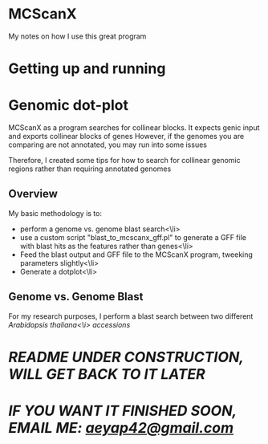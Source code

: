 # MCScanX
My notes on how I use this great program

# Getting up and running



# Genomic dot-plot
MCScanX as a program searches for collinear blocks. It expects genic input and exports collinear blocks of genes
However, if the genomes you are comparing are not annotated, you may run into some issues

Therefore, I created some tips for how to search for collinear genomic regions rather than requiring annotated genomes

## Overview
My basic methodology is to:
<ul>
  <li>perform a genome vs. genome blast search<\li>
  <li>use a custom script "blast_to_mcscanx_gff.pl" to generate a GFF file with blast hits as the features rather than genes<\li>
  <li>Feed the blast output and GFF file to the MCScanX program, tweeking parameters slightly<\li>
  <li>Generate a dotplot<\li>
</ul>

## Genome vs. Genome Blast

For my research purposes, I perform a blast search between two different <i>Arabidopsis thaliana<\i> accessions

# README UNDER CONSTRUCTION, WILL GET BACK TO IT LATER
# IF YOU WANT IT FINISHED SOON, EMAIL ME: aeyap42@gmail.com

